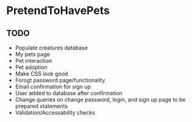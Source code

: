 # PretendToHavePets

TODO
----

- Populate creatures database
- My pets page
- Pet interaction
- Pet adoption
- Make CSS look good
- Forogt password page/functionality
- Email confirmation for sign up
- User added to database after confirmation
- Change queries on change password, login, and sign up page to be prepared statements
- Validation/Accessability checks
